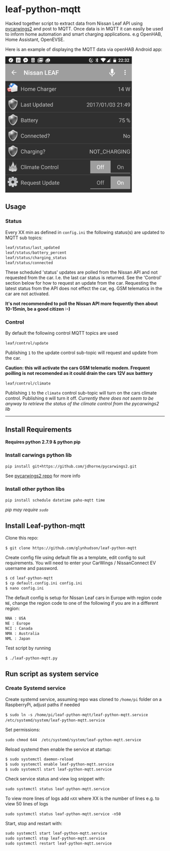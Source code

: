 # leaf-python-mqtt

Hacked together script to extract data from Nissan Leaf API using [pycarwings2](https://github.com/jdhorne/pycarwings2) and post to MQTT. Once data is in MQTT it can easily be used to inform home automation and smart charging applications. e.g OpenHAB, Home Assistant, OpenEVSE.

Here is an example of displaying the MQTT data via openHAB Android app:

![openhab-leaf-mqtt](openhab-leaf-mqtt.png)

## Usage

### Status

Every XX min as defined in `config.ini` the following status(s) are updated to MQTT sub topics:

```
leaf/status/last_updated
leaf/status/battery_percent
leaf/status/charging_status
leaf/status/connected

```

These scheduled 'status' updates are polled from the Nissan API and not requested from the car. I.e. the last car status is returned. See the 'Control' section below for how to request an update from the car. Requesting the latest status from the API does not effect the car, eg. GSM telematics in the car are not activated.

**It's not recommended to poll the Nissan API more fequently then about 10-15min, be a good citizen :-)**

### Control

By default the following control MQTT topics are used


`leaf/control/update`

Publishing `1` to the update control sub-topic will request and update from the car.

**Caution: this will activate the cars GSM telematic modem. Frequent poilling is not recomended as it could drain the cars 12V aux batttery**

`leaf/control/climate`

Publishing `1` to the `climate` control sub-topic will turn on the cars climate control. Publishing `0` will turn it off. *Currently there does not seem to be anyway to retrieve the status of the climate control from the pycarwings2 lib*

***

## Install Requirements

**Requires python 2.7.9 & python pip**

### Install carwings python lib

`pip install git+https://github.com/jdhorne/pycarwings2.git`

See [pycarwings2 repo](https://github.com/jdhorne/pycarwings2) for more info

### Install other python libs

`pip install schedule datetime paho-mqtt time`

*pip may require `sudo`*


## Install Leaf-python-mqtt

Clone this repo:

`$ git clone https://github.com/glynhudson/leaf-python-mqtt`

Create config file using default file as a template, edit config to suit requirements. You will need to enter your CarWings / NissanConnect EV username and password.

```
$ cd leaf-python-mqtt
$ cp default.config.ini config.ini
$ nano config.ini
```

The default config is setup for Nissan Leaf cars in Europe with region code `NE`, change the region code to one of the following if you are in a different region:  

```
NNA : USA
NE : Europe
NCI : Canada
NMA : Australia
NML : Japan
```

Test script by running

`$ ./leaf-python-mqtt.py`

## Run script as system service

### Create Systemd service

Create systemd service, assuming repo was cloned to `/home/pi` folder on a RaspberryPi, adjust paths if needed

`$ sudo ln -s /home/pi/leaf-python-mqtt/leaf-python-mqtt.service /etc/systemd/system/leaf-python-mqtt.service`

Set permissions:

`sudo chmod 644  /etc/systemd/system/leaf-python-mqtt.service`

Reload systemd then enable the service at startup:

```
$ sudo systemctl daemon-reload
$ sudo systemctl enable leaf-python-mqtt.service
$ sudo systemctl start leaf-python-mqtt.service
```

Check service status and view log snippet with:

`sudo systemctl status leaf-python-mqtt.service`

To view more lines of logs add `nXX` where XX is the number of lines e.g. to view 50 lines of logs

`sudo systemctl status leaf-python-mqtt.service -n50`

Start, stop and restart with:

```
sudo systemctl start leaf-python-mqtt.service
sudo systemctl stop leaf-python-mqtt.service
sudo systemctl restart leaf-python-mqtt.service
```
